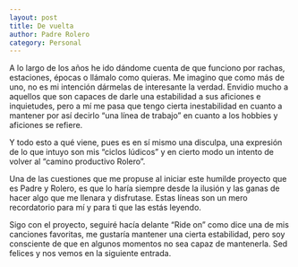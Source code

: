 ```yaml
---
layout: post
title: De vuelta
author: Padre Rolero
category: Personal
---
```


A lo largo de los años he ido dándome cuenta de que funciono por rachas, estaciones, épocas o llámalo como quieras. Me imagino que como más de uno, no es mi intención dármelas de interesante la verdad. Envidio mucho a aquellos que son capaces de darle una estabilidad a sus aficiones e inquietudes, pero a mí me pasa que tengo cierta inestabilidad en cuanto a mantener por así decirlo “una línea de trabajo” en cuanto a los hobbies y aficiones se refiere. 

Y todo esto a qué viene, pues es en sí mismo una disculpa, una expresión de lo que intuyo son mis “ciclos lúdicos” y en cierto modo un intento de volver al “camino productivo Rolero”. 

Una de las cuestiones que me propuse al iniciar este humilde proyecto que es Padre y Rolero, es que lo haría siempre desde la ilusión y las ganas de hacer algo que me llenara y disfrutase. Estas líneas son un mero recordatorio para mí y para ti que las estás leyendo. 

Sigo con el proyecto, seguiré hacía delante “Ride on” como dice una de mis canciones favoritas, me gustaría mantener una cierta estabilidad, pero soy consciente de que en algunos momentos no sea capaz de mantenerla. Sed felices y nos vemos en la siguiente entrada.
